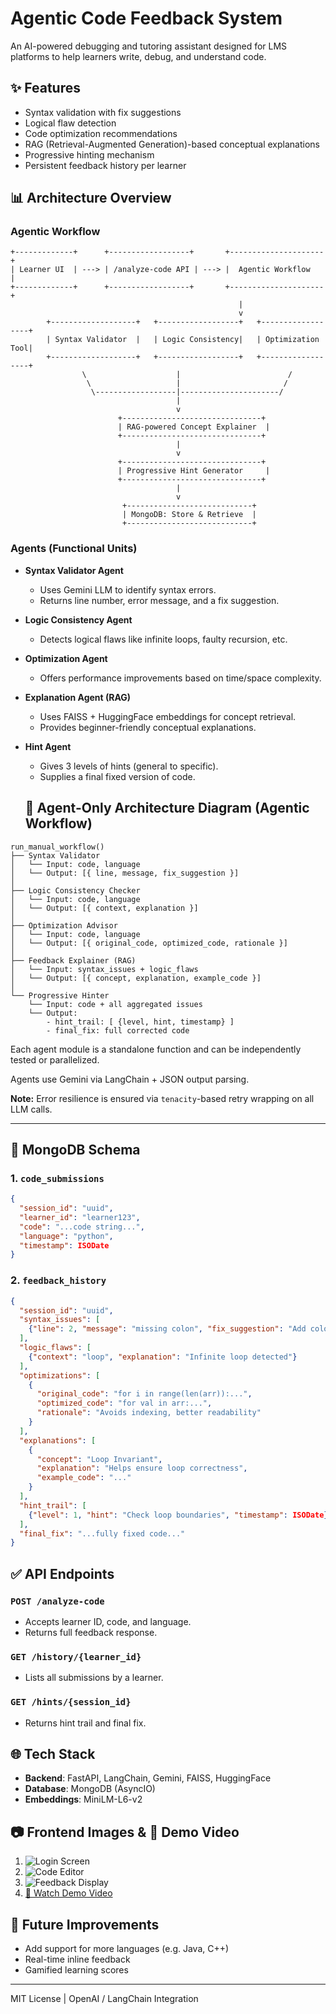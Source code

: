 # Agentic Code Feedback System

An AI-powered debugging and tutoring assistant designed for LMS platforms to help learners write, debug, and understand code.

## ✨ Features

* Syntax validation with fix suggestions
* Logical flaw detection
* Code optimization recommendations
* RAG (Retrieval-Augmented Generation)-based conceptual explanations
* Progressive hinting mechanism
* Persistent feedback history per learner

## 📊 Architecture Overview

### Agentic Workflow

```text
+-------------+      +------------------+       +---------------------+
| Learner UI  | ---> | /analyze-code API | ---> |  Agentic Workflow   |
+-------------+      +------------------+       +---------------------+
                                                   |
                                                   v
        +-------------------+   +------------------+   +------------------+
        | Syntax Validator  |   | Logic Consistency|   | Optimization Tool|
        +-------------------+   +------------------+   +------------------+
                \                    |                        /
                 \                   |                       /
                  \------------------|----------------------/
                                     |
                                     v
                        +-------------------------------+
                        | RAG-powered Concept Explainer  |
                        +-------------------------------+
                                     |
                                     v
                        +-------------------------------+
                        | Progressive Hint Generator     |
                        +-------------------------------+
                                     |
                                     v
                         +----------------------------+
                         | MongoDB: Store & Retrieve  |
                         +----------------------------+
```

### Agents (Functional Units)

* **Syntax Validator Agent**

  * Uses Gemini LLM to identify syntax errors.
  * Returns line number, error message, and a fix suggestion.

* **Logic Consistency Agent**

  * Detects logical flaws like infinite loops, faulty recursion, etc.

* **Optimization Agent**

  * Offers performance improvements based on time/space complexity.

* **Explanation Agent (RAG)**

  * Uses FAISS + HuggingFace embeddings for concept retrieval.
  * Provides beginner-friendly conceptual explanations.

* **Hint Agent**

  * Gives 3 levels of hints (general to specific).
  * Supplies a final fixed version of code.

  ## 🧠 Agent-Only Architecture Diagram (Agentic Workflow)

```text
run_manual_workflow()
├── Syntax Validator  
│   └── Input: code, language  
│   └── Output: [{ line, message, fix_suggestion }]
│
├── Logic Consistency Checker  
│   └── Input: code, language  
│   └── Output: [{ context, explanation }]
│
├── Optimization Advisor  
│   └── Input: code, language  
│   └── Output: [{ original_code, optimized_code, rationale }]
│
├── Feedback Explainer (RAG)  
│   └── Input: syntax_issues + logic_flaws  
│   └── Output: [{ concept, explanation, example_code }]
│
└── Progressive Hinter  
    └── Input: code + all aggregated issues  
    └── Output:
        - hint_trail: [ {level, hint, timestamp} ]
        - final_fix: full corrected code
```

Each agent module is a standalone function and can be independently tested or parallelized.

Agents use Gemini via LangChain + JSON output parsing.

**Note:** Error resilience is ensured via `tenacity`-based retry wrapping on all LLM calls.

---


## 📄 MongoDB Schema

### 1. `code_submissions`

```json
{
  "session_id": "uuid",
  "learner_id": "learner123",
  "code": "...code string...",
  "language": "python",
  "timestamp": ISODate
}
```

### 2. `feedback_history`

```json
{
  "session_id": "uuid",
  "syntax_issues": [
    {"line": 2, "message": "missing colon", "fix_suggestion": "Add colon at end"}
  ],
  "logic_flaws": [
    {"context": "loop", "explanation": "Infinite loop detected"}
  ],
  "optimizations": [
    {
      "original_code": "for i in range(len(arr)):...",
      "optimized_code": "for val in arr:...",
      "rationale": "Avoids indexing, better readability"
    }
  ],
  "explanations": [
    {
      "concept": "Loop Invariant",
      "explanation": "Helps ensure loop correctness",
      "example_code": "..."
    }
  ],
  "hint_trail": [
    {"level": 1, "hint": "Check loop boundaries", "timestamp": ISODate}
  ],
  "final_fix": "...fully fixed code..."
}
```

## ✅ API Endpoints

### `POST /analyze-code`

* Accepts learner ID, code, and language.
* Returns full feedback response.

### `GET /history/{learner_id}`

* Lists all submissions by a learner.

### `GET /hints/{session_id}`

* Returns hint trail and final fix.

## 🌐 Tech Stack

* **Backend**: FastAPI, LangChain, Gemini, FAISS, HuggingFace
* **Database**: MongoDB (AsyncIO)
* **Embeddings**: MiniLM-L6-v2

## 📷 Frontend Images & 🎥 Demo Video

1. ![Login Screen](./frontend/src/assets/image.png)
2. ![Code Editor](./frontend/src/assets/image2.png)
3. ![Feedback Display](./frontend/src/assets/image2.png)
4. [🎥 Watch Demo Video](./frontend/src/assets/video.mov)

## 📅 Future Improvements

* Add support for more languages (e.g. Java, C++)
* Real-time inline feedback
* Gamified learning scores

---

MIT License | OpenAI / LangChain Integration
